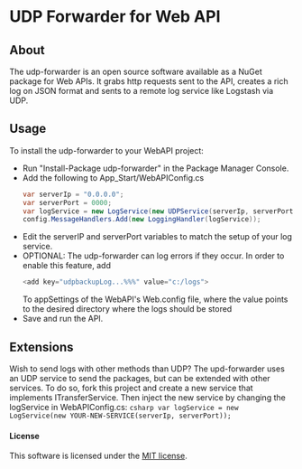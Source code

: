 # UDP Forwarder for Web API

## About ##
The udp-forwarder is an open source software available as a NuGet package for Web APIs.  It grabs http requests sent to the API, creates a rich log on JSON format and sents to a remote log service like Logstash via UDP.

## Usage ##
To install the udp-forwarder to your WebAPI project: 
* Run "Install-Package udp-forwarder" in the Package Manager Console.
* Add the following to App_Start/WebAPIConfig.cs
	```csharp
	var serverIp = "0.0.0.0";
	var serverPort = 0000;
	var logService = new LogService(new UDPService(serverIp, serverPort));
	config.MessageHandlers.Add(new LoggingHandler(logService));
	```
* Edit the serverIP and serverPort variables to match the setup of your log service.
* OPTIONAL: The udp-forwarder can log errors if they occur. In order to enable this feature, add
	```csharp
	<add key="udpbackupLog...%%%" value="c:/logs">
	```
	To appSettings of the WebAPI's Web.config file, where the value points to the desired directory where the logs should be stored
* Save and run the API.

## Extensions ##
Wish to send logs with other methods than UDP?
The upd-forwarder uses an UDP service to send the packages, but can be extended with other services. To do so, fork this project and create a new service that implements ITransferService. Then inject the new service by changing the logService in WebAPIConfig.cs:
	```csharp
	var logService = new LogService(new YOUR-NEW-SERVICE(serverIp, serverPort));
	```

#### License ####
This software is licensed under the [MIT license](https://github.com/TopGunSoftware/udp-forwarder/blob/master/LICENSE).


			